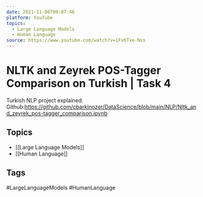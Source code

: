 ```yaml
---
date: 2021-11-06T09:07:46
platform: YouTube
topics:
  - Large Language Models
  - Human Language
source: https://www.youtube.com/watch?v=iFvhTxe-Nss
---
```

# NLTK and Zeyrek POS-Tagger Comparison on Turkish | Task 4

Turkish NLP project explained.
Github:https://github.com/cbarkinozer/DataScience/blob/main/NLP/Nltk_and_zeyrek_pos-tagger_comparison.ipynb

## Topics
- [[Large Language Models]]
- [[Human Language]]

## Tags
#LargeLanguageModels #HumanLanguage